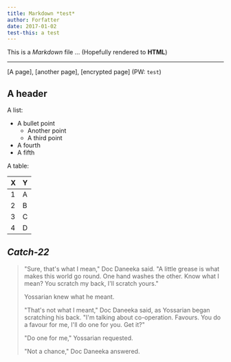 ```yaml
---
title: Markdown *test*
author: Forfatter
date: 2017-01-02
test-this: a test
---
```


This is a *Markdown* file ...
(Hopefully rendered to **HTML**)

---

[A page], [another page],
[encrypted page] (PW: `test`)

A header
--------

A list:

-   A bullet point
    -   Another point
    -   A third point
-   A fourth
-   A fifth

A table:

| X | Y |
| - | - |
| 1 | A |
| 2 | B |
| 3 | C |
| 4 | D |

*Catch-22*
----------

> "Sure, that's what I mean," Doc Daneeka said. "A little grease is what makes this world go round. One hand washes the other. Know what I mean? You scratch my back, I'll scratch yours."
>
> Yossarian knew what he meant.
>
> "That's not what I meant," Doc Daneeka said, as Yossarian began scratching his back. "I'm talking about co-operation. Favours. You do a favour for me, I'll do one for you. Get it?"
>
> "Do one for me," Yossarian requested.
>
> "Not a chance," Doc Daneeka answered.
